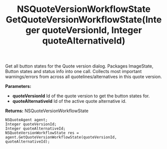 ﻿---
uid: crmscript_ref_NSQuoteAgent_GetQuoteVersionWorkflowState
title: NSQuoteVersionWorkflowState GetQuoteVersionWorkflowState(Integer quoteVersionId, Integer quoteAlternativeId)
intellisense: NSQuoteAgent.GetQuoteVersionWorkflowState
keywords: NSQuoteAgent, GetQuoteVersionWorkflowState
so.topic: reference
---

Get all button states for the Quote version dialog. Packages ImageState, Button states and status info into one call. Collects most important warnings/errors from across all quotelines/alternatives in this quote version.

**Parameters:**
 - **quoteVersionId** Id of the quote version to get the button states for.
 - **quoteAlternativeId** Id of the active quote alternative id.

**Returns:** NSQuoteVersionWorkflowState

```crmscript
NSQuoteAgent agent;
Integer quoteVersionId;
Integer quoteAlternativeId;
NSQuoteVersionWorkflowState res = agent.GetQuoteVersionWorkflowState(quoteVersionId, quoteAlternativeId);
```

